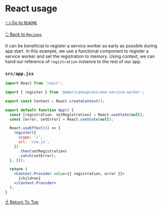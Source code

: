 # React usage
<!--ONE-DOCS-HIDE start-->
[👈 Go to `README`](../../README.md)

[👆 Back to `Recipes`](./README.md)
<!--ONE-DOCS-HIDE end-->

It can be beneficial to register a service worker as early as possible during app start.
In this example, we use a functional component to register a service worker and set
the registration to memory. Using context, we can hand our reference of `registration`
instance to the rest of our app.

### `src/app.jsx`

```jsx
import React from 'react';

import { register } from '@americanexpress/one-service-worker';

export const Context = React.createContext();

export default function App() {
  const [registration, setRegistration] = React.useState(null);
  const [error, setError] = React.useState(null);

  React.useEffect(() => {
    register({
      scope: '/',
      url: '/sw.js',
    })
      .then(setRegistration)
      .catch(setError);
  }, []);

  return (
    <Context.Provider value={{ registration, error }}>
      {children}
    </Context.Provider>
  );
}
```

[☝️ Return To Top](#-react-usage)
